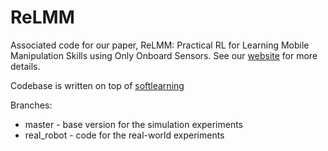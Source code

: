 # ReLMM

Associated code for our paper, ReLMM: Practical RL for Learning Mobile Manipulation Skills using Only Onboard Sensors. See our [website](https://sites.google.com/view/relmm/home) for more details.

Codebase is written on top of [softlearning](https://github.com/rail-berkeley/softlearning)

Branches:
- master - base version for the simulation experiments
- real_robot - code for the real-world experiments
